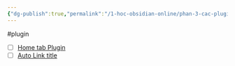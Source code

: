 ```yaml
---
{"dg-publish":true,"permalink":"/1-hoc-obsidian-online/phan-3-cac-plugin-giup-ban-tang-hieu-suat-khi-lam-viec-voi-obsidian/","dgPassFrontmatter":true,"noteIcon":"1","created":"","updated":""}
---
```


#plugin 

- [ ] [Home tab Plugin]()
- [ ] [Auto Link title]()